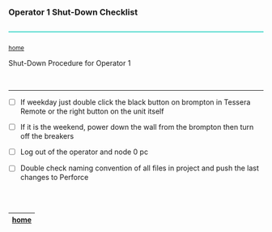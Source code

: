 ### Operator 1 Shut-Down Checklist

![](../images/line3.png)

<sub>[home](../README.md#user-content-gms2-background-tiles--sprites---table-of-contents)</sub>

Shut-Down Procedure for Operator 1

<br>

---

- [ ] If weekday just double click the black button on brompton in Tessera Remote or the right button on the unit itself

- [ ] If it is the weekend, power down the wall from the brompton then turn off the breakers

- [ ] Log out of the operator and node 0 pc

- [ ] Double check naming convention of all files in project and push the last changes to Perforce

<br><br>

| [home](../README.md#user-content-gms2-background-tiles--sprites---table-of-contents) | 
|---|

